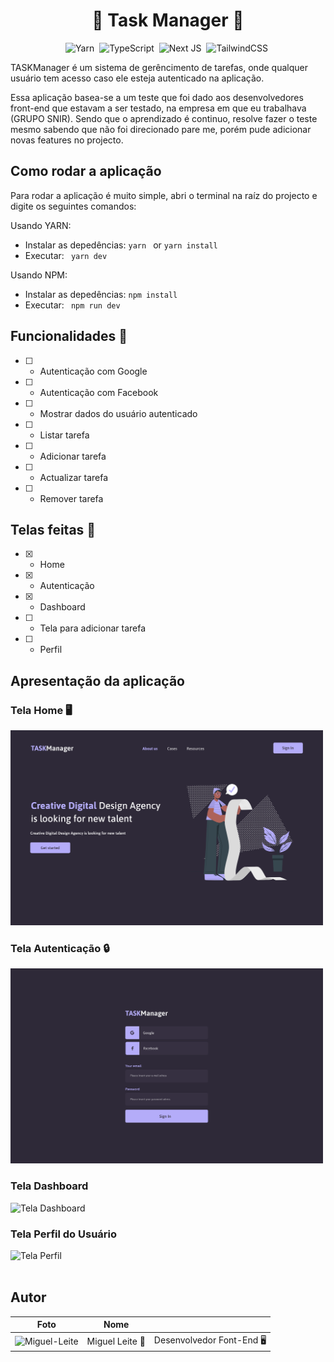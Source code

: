 

<center>


  # 🚧 Task Manager 🚧

![Yarn](https://img.shields.io/badge/yarn-%232C8EBB.svg?style=for-the-badge&logo=yarn&logoColor=white)&nbsp;
![TypeScript](https://img.shields.io/badge/typescript-%23007ACC.svg?style=for-the-badge&logo=typescript&logoColor=white)&nbsp;
![Next JS](https://img.shields.io/badge/Next-black?style=for-the-badge&logo=next.js&logoColor=white)&nbsp;
![TailwindCSS](https://img.shields.io/badge/tailwindcss-%2338B2AC.svg?style=for-the-badge&logo=tailwind-css&logoColor=white)&nbsp;



</center>

<p>
TASKManager é um sistema de gerêncimento de tarefas, onde qualquer usuário tem acesso caso ele esteja
autenticado na aplicação. <br />

Essa aplicação basea-se a um teste que foi dado aos desenvolvedores front-end que estavam
a ser testado, na empresa em que eu trabalhava (GRUPO SNIR).
Sendo que o aprendizado é continuo, resolve fazer o teste mesmo sabendo que não foi direcionado pare me, porém pude adicionar novas features no projecto.
</p>

## Como rodar a aplicação

<p>
  
  Para rodar a aplicação é muito simple, abri o terminal na raíz do projecto e digite os seguintes comandos: <br />

  Usando YARN:  
  
  - Instalar as depedências:  ``` yarn  ``` or ``` yarn install ```
  - Executar:  ``` yarn dev```

  Usando NPM:  
  
  - Instalar as depedências:  ``` npm install ```
  - Executar:  ``` npm run dev```

</p>

## Funcionalidades 🚀

- [ ] - Autenticação com Google
- [ ] - Autenticação com Facebook
- [ ] - Mostrar dados do usuário autenticado
- [ ] - Listar tarefa
- [ ] - Adicionar tarefa
- [ ] - Actualizar tarefa
- [ ] - Remover tarefa

## Telas feitas 🚀

- [x] - Home
- [x] - Autenticação
- [x] - Dashboard
- [ ] - Tela para adicionar tarefa
- [ ] - Perfil

## Apresentação da aplicação

### Tela Home 🖥️

<img width="500" src="./screens/SnirTask.svg" alt="Tela Home" />

### Tela Autenticação 🔒️

<img width="500" src="./screens/SnirTask login.svg" alt="Tela login" />

### Tela Dashboard

<img width="500" src="./screens/SnirTask dashboard.svg" alt="Tela Dashboard" />

### Tela Perfil do Usuário

<img width="500" src="./screens/SnirTask dashboard profile.svg" alt="Tela Perfil" />

<br />
<br />

## Autor

<table>
  <thead>
    <tr>
      <th>Foto</th>
      <th>Nome</th>
      <th></th>
    </tr>
  </thead>
  <tbody>
    <tr>
      <td> <img width="60" src="https://github.com/Miguel-Leite.png" alt="Miguel-Leite" /> </td>
      <td>Miguel Leite 🦸</td>
      <td>Desenvolvedor Font-End 🖥️</td>
    </tr>
  </tbody>
</table>
